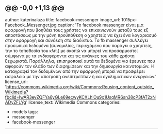 @@ -0,0 +1,13 @@
---
author: katerinalaza
title: facebook-messenger
image_url: 1015px-Facebook_Messenger.jpg
caption: 'Το facebook massenger είναι μια εφαρμογή που βοηθάει τους χρήστες να επικοινωνούν μεταξύ τους εξ αποστάσεως με την μόνη προϋπόθεση ο χρηστείς να έχει ένα λογαριασμό στην εφαρμογή και σύνδεση στο διαδίκτυο.
Το fb massenger συλλέγει προσωπικά δεδομένα (συνομιλίες, περιεχόμενο που παράγει ο χρηστείς, την το τοποθεσία του κλπ.) με σκοπώ να μπορεί να προσαρμοστεί σύμφωνα με τα ενδιαφέροντα 
και τις ανάγκες του κάθε χρήστη ξεχωριστά. Παράλληλα, επισημοποιεί αυτά τα δεδομένα για έρευνες που αφορούν τον κλάδο των διαφημίσεων και την δημιουργία καινοτομιών. Η καταγραφεί 
τον δεδομένων από την εφαρμογή μπορεί να προσφέρει ασφάλεια με την αποτροπή ανεπίτρεπτων ή και εγκληματικών ενεργειών.'
license_url: 'https://commons.wikimedia.org/wiki/Commons:Reusing_content_outside_Wikimedia?fbclid=IwAR3evZQFYa6yGLe69ecwyKCXLhiOu9x1UsqMR6sn38cP3fAT2xNADyZFLYg'
license_text: Wikimedia Commons
categories:
  - models
tags:
  - messenger
  - facebook-messenger
---
